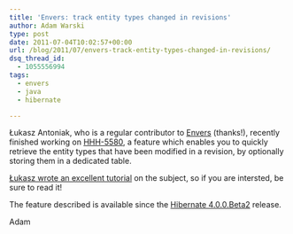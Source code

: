```yaml
---
title: 'Envers: track entity types changed in revisions'
author: Adam Warski
type: post
date: 2011-07-04T10:02:57+00:00
url: /blog/2011/07/envers-track-entity-types-changed-in-revisions/
dsq_thread_id:
  - 1055556994
tags:
  - envers
  - java
  - hibernate

---
```

Łukasz Antoniak, who is a regular contributor to [Envers][1] (thanks!), recently finished working on [HHH-5580][2], a feature which enables you to quickly retrieve the entity types that have been modified in a revision, by optionally storing them in a dedicated table.

[Łukasz wrote an excellent tutorial][3] on the subject, so if you are intersted, be sure to read it!

The feature described is available since the [Hibernate 4.0.0.Beta2][4] release.

Adam

 [1]: http://jboss.org/envers
 [2]: http://opensource.atlassian.com/projects/hibernate/browse/HHH-5580
 [3]: http://lukaszantoniak.wordpress.com/2011/07/02/hhh-5580/
 [4]: http://in.relation.to/Bloggers/HibernateCore400Beta2Release
